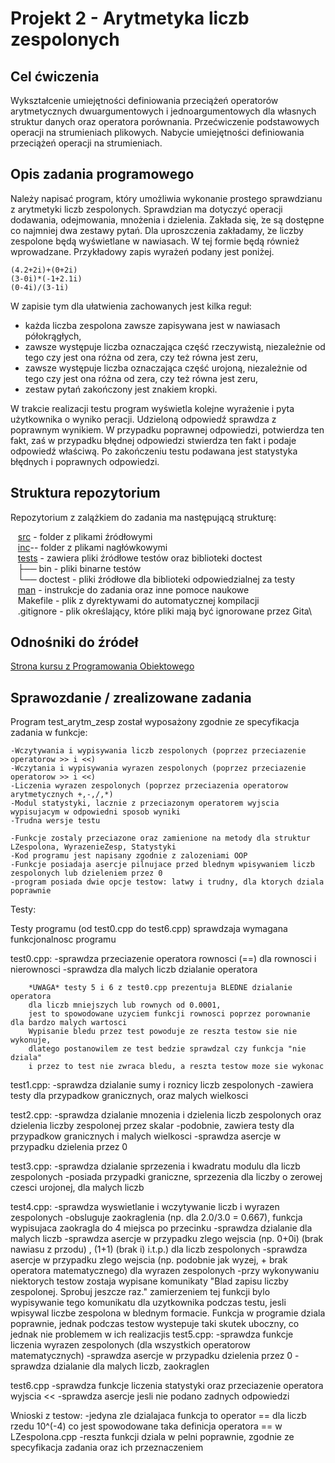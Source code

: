 # Projekt 2 - Arytmetyka liczb zespolonych

## Cel ćwiczenia
Wykształcenie umiejętności definiowania przeciążeń operatorów arytmetycznych dwuargumentowych i jednoargumentowych dla własnych struktur danych oraz operatora porównania. Przećwiczenie podstawowych operacji na strumieniach plikowych.  Nabycie umiejętności definiowania przeciążeń operacji na strumieniach.

## Opis zadania programowego
Należy napisać program, który umożliwia wykonanie prostego sprawdzianu z arytmetyki liczb zespolonych.  Sprawdzian ma dotyczyć operacji dodawania, odejmowania, mnożenia i dzielenia. Zakłada się, ̇ze są dostępne co najmniej dwa zestawy pytań. Dla uproszczenia zakładamy, ̇ze liczby zespolone będą wyświetlane w nawiasach. W tej formie będą również wprowadzane. Przykładowy zapis wyrażeń podany jest poniżej.

	(4.2+2i)+(0+2i)
	(3-0i)*(-1+2.1i)
	(0-4i)/(3-1i)

W zapisie tym dla ułatwienia zachowanych jest kilka reguł:
* każda liczba zespolona zawsze zapisywana jest w nawiasach półokrągłych,
* zawsze występuje liczba oznaczająca część rzeczywistą, niezależnie od tego czy jest ona różna od zera, czy też równa jest zeru,
* zawsze  występuje  liczba  oznaczająca  część urojoną, niezależnie od tego czy jest ona różna od zera, czy też równa jest zeru,
* zestaw pytań zakończony jest znakiem kropki.

W trakcie realizacji testu program wyświetla kolejne wyrażenie i pyta użytkownika o wyniko peracji.  Udzieloną odpowiedź sprawdza z poprawnym wynikiem.  W przypadku poprawnej odpowiedzi, potwierdza ten fakt, zaś w przypadku błędnej odpowiedzi stwierdza ten fakt i podaje odpowiedź właściwą.  Po zakończeniu testu podawana jest statystyka błędnych i poprawnych odpowiedzi.


## Struktura repozytorium
Repozytorium z zalążkiem do zadania ma następującą strukturę:

&nbsp;&nbsp; [src](src/) - folder z plikami źródłowymi\
&nbsp;&nbsp; [inc](inc/)-- folder z plikami nagłówkowymi\
&nbsp;&nbsp; [tests](tests/) - zawiera pliki źródłowe testów oraz biblioteki doctest\
&nbsp;&nbsp; ├── bin - pliki binarne testów\
&nbsp;&nbsp; └── doctest - pliki źródłowe dla biblioteki odpowiedzialnej za testy\
&nbsp;&nbsp; [man](man/) - instrukcje do zadania oraz inne pomoce naukowe\
&nbsp;&nbsp; Makefile - plik z dyrektywami do automatycznej kompilacji\
&nbsp;&nbsp; .gitignore  - plik określający, które pliki mają być ignorowane przez Gita\

## Odnośniki do źródeł
[Strona kursu z Programowania Obiektowego](https://kcir.pwr.edu.pl/~kreczmer/po/)

## Sprawozdanie / zrealizowane zadania

Program test_arytm_zesp został wyposażony zgodnie ze specyfikacja zadania w funkcje:

	-Wczytywania i wypisywania liczb zespolonych (poprzez przeciazenie operatorow >> i <<)
	-Wczytania i wypisywania wyrazen zespolonych (poprzez przeciazenie operatorow >> i <<)
	-Liczenia wyrazen zespolonych (poprzez przeciazenia operatorow arytmetycznych +,-,/,*)
	-Modul statystyki, lacznie z przeciazonym operatorem wyjscia wypisujacym w odpowiedni sposob wyniki
	-Trudna wersje testu
	
	-Funkcje zostaly przeciazone oraz zamienione na metody dla struktur LZespolona, WyrazenieZesp, Statystyki
	-Kod programu jest napisany zgodnie z zalozeniami OOP
	-Funkcje posiadaja asercje pilnujace przed blednym wpisywaniem liczb zespolonych lub dzieleniem przez 0
	-program posiada dwie opcje testow: latwy i trudny, dla ktorych dziala poprawnie

Testy:

Testy programu (od test0.cpp do test6.cpp) sprawdzaja wymagana funkcjonalnosc programu

test0.cpp:
	-sprawdza przeciazenie operatora rownosci (==) dla rownosci i nierownosci
	-sprawdza dla malych liczb dzialanie operatora
		
		*UWAGA* testy 5 i 6 z test0.cpp prezentuja BLEDNE dzialanie operatora 
		dla liczb mniejszych lub rownych od 0.0001,
		jest to spowodowane uzyciem funkcji rownosci poprzez porownanie dla bardzo malych wartosci
		Wypisanie bledu przez test powoduje ze reszta testow sie nie wykonuje, 
		dlatego postanowilem ze test bedzie sprawdzal czy funkcja "nie dziala"
		i przez to test nie zwraca bledu, a reszta testow moze sie wykonac

test1.cpp:
	-sprawdza dzialanie sumy i roznicy liczb zespolonych
	-zawiera testy dla przypadkow granicznych, oraz malych wielkosci

test2.cpp:
	-sprawdza dzialanie mnozenia i dzielenia liczb zespolonych oraz dzielenia liczby zespolonej przez skalar
	-podobnie, zawiera testy dla przypadkow granicznych i malych wielkosci
	-sprawdza asercje w przypadku dzielenia przez 0

test3.cpp:
	-sprawdza dzialanie sprzezenia i kwadratu modulu dla liczb zespolonych
	-posiada przypadki graniczne, sprzezenia dla liczby o zerowej czesci urojonej, dla malych liczb

test4.cpp:
	-sprawdza wyswietlanie i wczytywanie liczb i wyrazen zespolonych
	-obsluguje zaokraglenia (np. dla 2.0/3.0 = 0.667), funkcja wypisujaca zaokragla do 4 miejsca po przecinku
	-sprawdza dzialanie dla malych liczb
	-sprawdza asercje w przypadku zlego wejscia (np. 0+0i) (brak nawiasu z przodu) , 
		(1+1) (brak i) i.t.p.) dla liczb zespolonych
	-sprawdza asercje w przypadku zlego wejscia (np. podobnie jak wyzej, + brak operatora matematycznego) 
		dla wyrazen zespolonych
	-przy wykonywaniu niektorych testow zostaja wypisane komunikaty "Blad zapisu liczby zespolonej. Sprobuj jeszcze raz."
		zamierzeniem tej funkcji bylo wypisywanie tego komunikatu dla uzytkownika podczas testu, 
		jesli wpisywal liczbe zespolona w blednym formacie.
		Funkcja w programie dziala poprawnie, jednak podczas testow wystepuje taki skutek uboczny, 
		co jednak nie problemem w ich realizacjis
test5.cpp:
	-sprawdza funkcje liczenia wyrazen zespolonych (dla wszystkich operatorow matematycznych)
	-sprawdza asercje w przypadku dzielenia przez 0
	-sprawdza dzialanie dla malych liczb, zaokraglen

test6.cpp
	-sprawdza funkcje liczenia statystyki oraz przeciazenie operatora wyjscia <<
	-sprawdza asercje jesli nie podano zadnych odpowiedzi

Wnioski z testow:
	-jedyna zle dzialajaca funkcja to operator == dla liczb rzedu 10^(-4) co jest spowodowane taka definicja operatora == w LZespolona.cpp
	-reszta funkcji dziala w pelni poprawnie, zgodnie ze specyfikacja zadania oraz ich przeznaczeniem